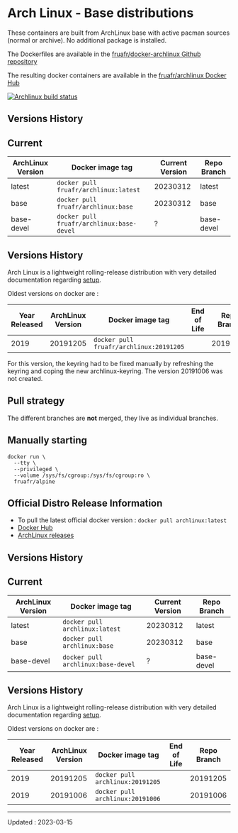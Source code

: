 # Arch Linux - Base distributions

These containers are built from ArchLinux base with active pacman sources (normal or archive). No additional package is installed.

The Dockerfiles are available in the [fruafr/docker-archlinux Github repository](https://github.com/fruafr/docker-archlinux)

The resulting docker containers are available in the [fruafr/archlinux Docker Hub](https://hub.docker.com/repository/docker/fruafr/archlinux)

[![Archlinux build status](https://img.shields.io/docker/cloud/build/fruafr/archlinux.svg)](https://hub.docker.com/repository/docker/fruafr/archlinux)

## Versions History 

## Current

|ArchLinux Version   |Docker image tag                         |Current Version |Repo Branch   |
|--------------------|-----------------------------------------|----------------|--------------|
|latest              |`docker pull fruafr/archlinux:latest`    |20230312        |latest        |
|base                |`docker pull fruafr/archlinux:base`    |20230312        |base          |
|base-devel          |`docker pull fruafr/archlinux:base-devel`    |?               |base-devel    |

## Versions History

Arch Linux is a lightweight rolling-release distribution with very detailed documentation regarding [setup](https://wiki.archlinux.org/title/Category:Servers).

Oldest versions on docker are :

|Year Released |ArchLinux Version | Docker image tag                    |End of Life |Repo Branch    |
|--------------|------------------|-------------------------------------|------------|---------------|
|2019          |20191205          |`docker pull fruafr/archlinux:20191205`     |     |20191205       |

For this version, the keyring had to be fixed manually by refreshing the keyring and coping the new archlinux-keyring. 
The version 20191006 was not created.

## Pull strategy

The different branches are **not** merged, they live as individual branches.

## Manually starting

```
docker run \
  --tty \
  --privileged \
  --volume /sys/fs/cgroup:/sys/fs/cgroup:ro \
  fruafr/alpine
```

## Official Distro Release Information
- To pull the latest official docker version : `docker pull archlinux:latest`
- [Docker Hub](https://hub.docker.com/_/archlinux)
- [ArchLinux releases](https://archlinux.org/releng/releases/)

## Versions History 

## Current

|ArchLinux Version   |Docker image tag                         |Current Version |Repo Branch   |
|--------------------|-----------------------------------------|----------------|--------------|
|latest              |`docker pull archlinux:latest`    |20230312        |latest        |
|base                |`docker pull archlinux:base`    |20230312        |base          |
|base-devel          |`docker pull archlinux:base-devel`    |?               |base-devel    |

## Versions History

Arch Linux is a lightweight rolling-release distribution with very detailed documentation regarding [setup](https://wiki.archlinux.org/title/Category:Servers).

Oldest versions on docker are :

|Year Released |ArchLinux Version | Docker image tag                    |End of Life |Repo Branch    |
|--------------|------------------|-------------------------------------|------------|---------------|
|2019          |20191205          |`docker pull archlinux:20191205`     |            |20191205       |
|2019          |20191006          |`docker pull archlinux:20191006`     |            |20191006       |

----
Updated : 2023-03-15
